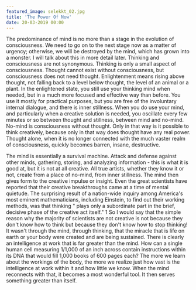 ```yaml
---
featured_image: selekkt_02.jpg
title: 'The Power Of Now'
date: 20-03-2019 00:00
---
```


The predominance of mind is no more than a stage in the evolution of consciousness. We need to go on to the next stage now as a matter of urgency; otherwise, we will be destroyed by the mind, which has grown into a monster. I will talk about this in more detail later. Thinking and consciousness are not synonymous. Thinking is only a small aspect of consciousness. Thought cannot exist without consciousness, but consciousness does not need thought. 
Enlightenment means rising above thought, not falling back to a level below thought, the level of an animal or a plant. In the enlightened state, you still use your thinking mind when needed, but in a much more focused and effective way than before. You use it mostly for practical purposes, but you are free of the involuntary internal dialogue, and there is inner stillness. When you do use your mind, and particularly when a creative solution is needed, you oscillate every few minutes or so between thought and stillness, between mind and no-mind. No-mind is consciousness without thought. Only in that way is it possible to think creatively, because only in that way does thought have any real power. Thought alone, when it is no longer connected with the much vaster realm of consciousness, quickly becomes barren, insane, destructive. 

The mind is essentially a survival machine. Attack and defense against other minds, gathering, storing, and analyzing information -  this is what it is good at, but it is not at all creative. All true artists, whether they know it or not, create from a place of no-mind, from inner stillness. The mind then gives form to the creative impulse or insight. Even the great scientists have reported that their creative breakthroughs came at a time of mental quietude. The surprising result of a nation-wide inquiry among America's most eminent mathematicians, including Einstein, to find out their working methods, was that thinking " plays only a subordinate part in the brief, decisive phase of the creative act itself." 1 So I would say that the simple reason why the majority of scientists are not creative is not because they don't know how to think but because they don't know how to stop thinking!
It wasn't through the mind, through thinking, that the miracle that is life on earth or your body were created and are being sustained. There is clearly an intelligence at work that is far greater than the mind. How can a single human cell measuring 1/1,000 of an inch across contain instructions within its DNA that would fill 1,000 books of 600 pages each? The more we learn about the workings of the body, the more we realize just how vast is the intelligence at work within it and how little we know. When the mind reconnects with that, it becomes a most wonderful tool. It then serves something greater than itself. 